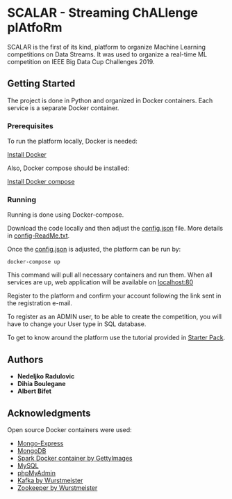 # SCALAR - Streaming ChALlenge plAtfoRm

SCALAR is the first of its kind, platform to organize Machine Learning competitions on Data Streams.
It was used to organize a real-time ML competition on IEEE Big Data Cup Challenges 2019.

## Getting Started

The project is done in Python and organized in Docker containers.
Each service is a separate Docker container.

### Prerequisites

To run the platform locally, Docker is needed:

[Install Docker](https://docs.docker.com/get-docker/)

Also, Docker compose should be installed:

[Install Docker compose](https://docs.docker.com/compose/install/)

### Running

Running is done using Docker-compose.

Download the code locally and then adjust the [config.json](my_application/config.json) file. More details in [config-ReadMe.txt](provider/config-ReadMe.txt).

Once the [config.json](my_application/config.json) is adjusted, the platform can be run by:

```
docker-compose up
```

This command will pull all necessary containers and run them.
When all services are up, web application will be available on [localhost:80](http://localhost:80)

Register to the platform and confirm your account following the link sent in the registration e-mail.

To register as an ADMIN user, to be able to create the competition, you will have to change your User type in SQL database.

To get to know around the platform use the tutorial provided in [Starter Pack](https://bigmine.github.io/real-time-ML-competition/Starter_pack.zip).

## Authors

* **Nedeljko Radulovic**
* **Dihia Boulegane**
* **Albert Bifet**


## Acknowledgments

Open source Docker containers were used:
* [Mongo-Express](https://hub.docker.com/_/mongo-express)
* [MongoDB](https://hub.docker.com/_/mongo)
* [Spark Docker container by GettyImages](https://hub.docker.com/r/gettyimages/spark)
* [MySQL](https://hub.docker.com/_/mysql)
* [phpMyAdmin](https://hub.docker.com/r/phpmyadmin/phpmyadmin)
* [Kafka by Wurstmeister](https://hub.docker.com/r/wurstmeister/kafka)
* [Zookeeper by Wurstmeister](https://hub.docker.com/r/wurstmeister/zookeeper)
